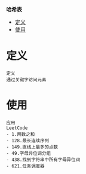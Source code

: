 **哈希表**
- [定义](#定义)
- [使用](#使用)

# 定义 #
```
定义
通过关键字访问元素
```

# 使用 #
```
应用  
LeetCode  
- 1.两数之和
- 128.最长连续序列
- 149.直线上最多的点数
- 49.字母异位词分组
- 438.找到字符串中所有字母异位词
- 621.任务调度器
```